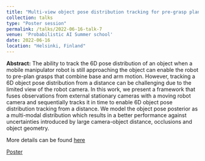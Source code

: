 ```yaml
---
title: "Multi-view object pose distribution tracking for pre-grasp planning on mobile robots"
collection: talks
type: "Poster session"
permalink: /talks/2022-06-16-talk-7
venue: 'Probabilistic AI Summer school'
date: 2022-06-16
location: "Helsinki, Finland"
---
```

<b>Abstract:</b>
The ability to track the 6D pose distribution of an object when a mobile manipulator robot is still approaching the object can enable the robot to pre-plan grasps that combine base and arm motion. However, tracking a 6D object pose distribution from a distance can be challenging due to the limited view of the robot camera. In this work, we present a framework that fuses observations from external stationary cameras with a moving robot camera and sequentially tracks it in time to enable 6D object pose distribution tracking from a distance. We model the object pose posterior as a multi-modal distribution which results in a better performance against uncertainties introduced by large camera-object distance, occlusions and object geometry.

More details can be found [here](/publication/2022-03-01-icra2022) 

[Poster](/files/icra2022-poster.pdf)